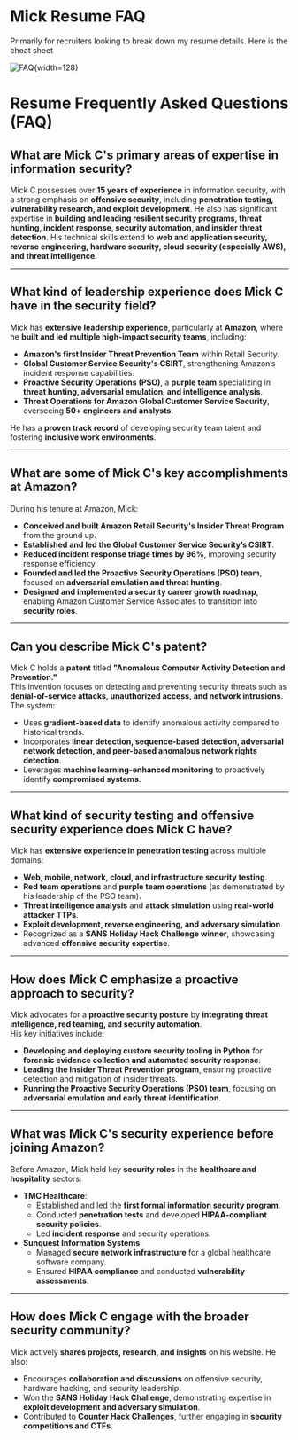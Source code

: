 # Mick Resume FAQ

Primarily for recruiters looking to break down my resume details. Here is the cheat sheet 

![FAQ](https://upload.wikimedia.org/wikipedia/commons/6/68/User-helpdesk-faq.svg){width=128}

# Resume Frequently Asked Questions (FAQ)

## What are Mick C's primary areas of expertise in information security?
Mick C possesses over **15 years of experience** in information security, with a strong emphasis on **offensive security**, including **penetration testing, vulnerability research, and exploit development**. He also has significant expertise in **building and leading resilient security programs, threat hunting, incident response, security automation, and insider threat detection**. His technical skills extend to **web and application security, reverse engineering, hardware security, cloud security (especially AWS), and threat intelligence**.

---

## What kind of leadership experience does Mick C have in the security field?
Mick has **extensive leadership experience**, particularly at **Amazon**, where he **built and led multiple high-impact security teams**, including:
- **Amazon's first Insider Threat Prevention Team** within Retail Security.
- **Global Customer Service Security's CSIRT**, strengthening Amazon’s incident response capabilities.
- **Proactive Security Operations (PSO)**, a **purple team** specializing in **threat hunting, adversarial emulation, and intelligence analysis**.
- **Threat Operations for Amazon Global Customer Service Security**, overseeing **50+ engineers and analysts**.

He has a **proven track record** of developing security team talent and fostering **inclusive work environments**.

---

## What are some of Mick C's key accomplishments at Amazon?
During his tenure at Amazon, Mick:
- **Conceived and built Amazon Retail Security's Insider Threat Program** from the ground up.
- **Established and led the Global Customer Service Security’s CSIRT**.
- **Reduced incident response triage times by 96%**, improving security response efficiency.
- **Founded and led the Proactive Security Operations (PSO) team**, focused on **adversarial emulation and threat hunting**.
- **Designed and implemented a security career growth roadmap**, enabling Amazon Customer Service Associates to transition into **security roles**.

---

## Can you describe Mick C's patent?
Mick C holds a **patent** titled **"Anomalous Computer Activity Detection and Prevention."**  
This invention focuses on detecting and preventing security threats such as **denial-of-service attacks, unauthorized access, and network intrusions**.  
The system:
- Uses **gradient-based data** to identify anomalous activity compared to historical trends.
- Incorporates **linear detection, sequence-based detection, adversarial network detection, and peer-based anomalous network rights detection**.
- Leverages **machine learning-enhanced monitoring** to proactively identify **compromised systems**.

---

## What kind of security testing and offensive security experience does Mick C have?
Mick has **extensive experience in penetration testing** across multiple domains:
- **Web, mobile, network, cloud, and infrastructure security testing**.
- **Red team operations** and **purple team operations** (as demonstrated by his leadership of the PSO team).
- **Threat intelligence analysis** and **attack simulation** using **real-world attacker TTPs**.
- **Exploit development, reverse engineering, and adversary simulation**.
- Recognized as a **SANS Holiday Hack Challenge winner**, showcasing advanced **offensive security expertise**.

---

## How does Mick C emphasize a proactive approach to security?
Mick advocates for a **proactive security posture** by **integrating threat intelligence, red teaming, and security automation**.  
His key initiatives include:
- **Developing and deploying custom security tooling in Python** for **forensic evidence collection and automated security response**.
- **Leading the Insider Threat Prevention program**, ensuring proactive detection and mitigation of insider threats.
- **Running the Proactive Security Operations (PSO) team**, focusing on **adversarial emulation and early threat identification**.

---

## What was Mick C's security experience before joining Amazon?
Before Amazon, Mick held key **security roles** in the **healthcare and hospitality** sectors:
- **TMC Healthcare**:  
  - Established and led the **first formal information security program**.  
  - Conducted **penetration tests** and developed **HIPAA-compliant security policies**.  
  - Led **incident response** and security operations.
- **Sunquest Information Systems**:  
  - Managed **secure network infrastructure** for a global healthcare software company.  
  - Ensured **HIPAA compliance** and conducted **vulnerability assessments**.

---

## How does Mick C engage with the broader security community?
Mick actively **shares projects, research, and insights** on his website. He also:
- Encourages **collaboration and discussions** on offensive security, hardware hacking, and security leadership.
- Won the **SANS Holiday Hack Challenge**, demonstrating expertise in **exploit development and adversary simulation**.
- Contributed to **Counter Hack Challenges**, further engaging in **security competitions and CTFs**.
